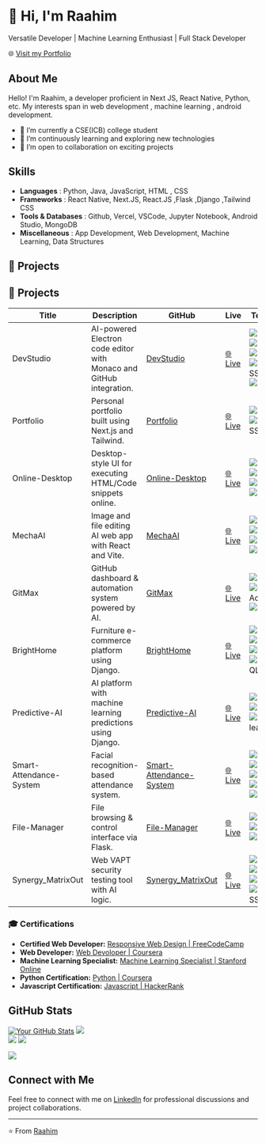 # 👋 Hi, I'm Raahim

Versatile Developer | Machine Learning Enthusiast | Full Stack Developer

🌐 [Visit my Portfolio](https://raahim-portfolio.vercel.app/)

## About Me

Hello! I'm Raahim, a developer proficient in Next JS, React Native, Python, etc. My interests span in web development , machine learning , android development.

- 🔭 I’m currently a CSE(ICB) college student 
- 🌱 I’m continuously learning and exploring new technologies
- 👯 I’m open to collaboration on exciting projects

## Skills

- **Languages** : Python, Java, JavaScript, HTML , CSS
- **Frameworks** : React Native, Next.JS, React.JS ,Flask ,Django ,Tailwind CSS
- **Tools & Databases** : Github, Vercel, VSCode, Jupyter Notebook, Android Studio, MongoDB
- **Miscellaneous** : App Development, Web Development, Machine Learning, Data Structures


## 🚀 Projects
## 🚀 Projects

| Title | Description | GitHub | Live | Tech Stack |
|-------|-------------|--------|------|------------|
| DevStudio | AI-powered Electron code editor with Monaco and GitHub integration. | [DevStudio](https://github.com/Raahim2/DevStudio) | [🌐 Live](https://devstudio-ai.vercel.app/) | ![Electron](https://img.shields.io/badge/Electron-47848F?style=flat&logo=electron&logoColor=white) ![Next.js](https://img.shields.io/badge/Next.js-000000?style=flat&logo=next.js&logoColor=white) ![Monaco](https://img.shields.io/badge/Monaco-blue?style=flat) ![TailwindCSS](https://img.shields.io/badge/TailwindCSS-38B2AC?style=flat&logo=tailwindcss&logoColor=white) ![MongoDB](https://img.shields.io/badge/MongoDB-47A248?style=flat&logo=mongodb&logoColor=white) |
| Portfolio | Personal portfolio built using Next.js and Tailwind. | [Portfolio](https://github.com/Raahim2/Portfolio) | [🌐 Live](https://raahim-portfolio.vercel.app/) | ![Next.js](https://img.shields.io/badge/Next.js-000000?style=flat&logo=next.js&logoColor=white) ![TailwindCSS](https://img.shields.io/badge/TailwindCSS-38B2AC?style=flat&logo=tailwindcss&logoColor=white) |
| Online-Desktop | Desktop-style UI for executing HTML/Code snippets online. | [Online-Desktop](https://github.com/Raahim2/Online-Desktop) | [🌐 Live](https://online-desktop.vercel.app/) | ![Next.js](https://img.shields.io/badge/Next.js-000000?style=flat&logo=next.js&logoColor=white) ![HTML](https://img.shields.io/badge/HTML-E34F26?style=flat&logo=html5&logoColor=white) ![CSS](https://img.shields.io/badge/CSS-1572B6?style=flat&logo=css3&logoColor=white) ![Python](https://img.shields.io/badge/Python-3776AB?style=flat&logo=python&logoColor=white) |
| MechaAI | Image and file editing AI web app with React and Vite. | [MechaAI](https://github.com/Raahim2/MechaAI) | [🌐 Live](https://mecha-ai.vercel.app/) | ![React](https://img.shields.io/badge/React-20232A?style=flat&logo=react&logoColor=61DAFB) ![Vite](https://img.shields.io/badge/Vite-646CFF?style=flat&logo=vite&logoColor=white) ![HTML](https://img.shields.io/badge/HTML-E34F26?style=flat&logo=html5&logoColor=white) ![CSS](https://img.shields.io/badge/CSS-1572B6?style=flat&logo=css3&logoColor=white) |
| GitMax | GitHub dashboard & automation system powered by AI. | [GitMax](https://github.com/Raahim2/GitMax) | [🌐 Live](https://gitmax.vercel.app/) | ![Next.js](https://img.shields.io/badge/Next.js-000000?style=flat&logo=next.js&logoColor=white) ![GitHub Actions](https://img.shields.io/badge/GitHub_Actions-2088FF?style=flat&logo=github-actions&logoColor=white) ![MongoDB](https://img.shields.io/badge/MongoDB-47A248?style=flat&logo=mongodb&logoColor=white) |
| BrightHome | Furniture e-commerce platform using Django. | [BrightHome](https://github.com/Raahim2/BrightHome) | [🌐 Live](https://brighthome.vercel.app) | ![Django](https://img.shields.io/badge/Django-092E20?style=flat&logo=django&logoColor=white) ![HTML](https://img.shields.io/badge/HTML-E34F26?style=flat&logo=html5&logoColor=white) ![CSS](https://img.shields.io/badge/CSS-1572B6?style=flat&logo=css3&logoColor=white) ![PostgreSQL](https://img.shields.io/badge/PostgreSQL-336791?style=flat&logo=postgresql&logoColor=white) |
| Predictive-AI | AI platform with machine learning predictions using Django. | [Predictive-AI](https://github.com/Raahim2/Predictive-AI) | [🌐 Live](https://predictive-ai.vercel.app/) | ![Django](https://img.shields.io/badge/Django-092E20?style=flat&logo=django&logoColor=white) ![Python](https://img.shields.io/badge/Python-3776AB?style=flat&logo=python&logoColor=white) ![scikit-learn](https://img.shields.io/badge/scikit--learn-F7931E?style=flat&logo=scikit-learn&logoColor=white) |
| Smart-Attendance-System | Facial recognition-based attendance system. | [Smart-Attendance-System](https://github.com/Raahim2/Smart-Attendance-System) | [🌐 Live](https://smart-attendance-system-ten.vercel.app) | ![OpenCV](https://img.shields.io/badge/OpenCV-5C3EE8?style=flat&logo=opencv&logoColor=white) ![Flask](https://img.shields.io/badge/Flask-000000?style=flat&logo=flask&logoColor=white) ![Python](https://img.shields.io/badge/Python-3776AB?style=flat&logo=python&logoColor=white) ![HTML](https://img.shields.io/badge/HTML-E34F26?style=flat&logo=html5&logoColor=white) ![CSS](https://img.shields.io/badge/CSS-1572B6?style=flat&logo=css3&logoColor=white) |
| File-Manager | File browsing & control interface via Flask. | [File-Manager](https://github.com/Raahim2/File-Manager) | [🌐 Live](https://file-manager-virid.vercel.app) | ![Python](https://img.shields.io/badge/Python-3776AB?style=flat&logo=python&logoColor=white) ![Flask](https://img.shields.io/badge/Flask-000000?style=flat&logo=flask&logoColor=white) ![HTML](https://img.shields.io/badge/HTML-E34F26?style=flat&logo=html5&logoColor=white) |
| Synergy_MatrixOut | Web VAPT security testing tool with AI logic. | [Synergy_MatrixOut](https://github.com/Raahim2/Synergy_MatrixOut) | [🌐 Live](https://synergy-matrix-out.vercel.app) | ![Python](https://img.shields.io/badge/Python-3776AB?style=flat&logo=python&logoColor=white) ![Flask](https://img.shields.io/badge/Flask-000000?style=flat&logo=flask&logoColor=white) ![HTML](https://img.shields.io/badge/HTML-E34F26?style=flat&logo=html5&logoColor=white) ![TailwindCSS](https://img.shields.io/badge/TailwindCSS-38B2AC?style=flat&logo=tailwindcss&logoColor=white) |

  


### 🎓 Certifications

- **Certified Web Developer:** [Responsive Web Design  | FreeCodeCamp ](https://www.freecodecamp.org/certification/fcccf6c7a77-76df-4cc4-a231-3eefe5b90cf8/responsive-web-design)
- **Web Developer:** [Web Devoloper | Coursera ](https://www.coursera.org/account/accomplishments/verify/Q9H7J2S8D3GR)
- **Machine Learning Specialist:** [Machine Learning Specialist | Stanford Online ](https://coursera.org/share/bda974f17b41c59198363d4bd10b4665)
- **Python Certification:** [Python | Coursera ](https://coursera.org/share/9415545eed03d47d25b037781d375e4a)
- **Javascript Certification:** [Javascript | HackerRank ](https://www.hackerrank.com/certificates/86a83c2330d5)



## GitHub Stats

[![Your GitHub Stats](https://github-readme-stats.vercel.app/api?username=Raahim2&icons=true&hide=contribs&theme=dark)](https://github.com/anuraghazra/github-readme-stats)
![](https://github-readme-streak-stats.herokuapp.com/?user=Raahim2&theme=dark&hide_border=false)<br/>
![](https://github-readme-stats.vercel.app/api/top-langs/?username=Raahim2&theme=dark&hide_border=false&include_all_commits=true&count_private=false&layout=compact)
![](https://github-profile-trophy.vercel.app/?username=Raahim2&theme=radical&no-frame=false&no-bg=false&margin-w=4)

[![](https://visitcount.itsvg.in/api?id=Raahim2&icon=2&color=0)](https://visitcount.itsvg.in)
## Connect with Me

Feel free to connect with me on [LinkedIn](https://www.linkedin.com/in/raahim-shaikh-5a186024a) for professional discussions and project collaborations.

---

⭐️ From [Raahim](https://www.linkedin.com/in/raahim-shaikh-5a186024a)
